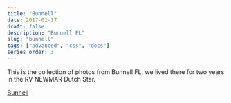 ```yaml
---
title: "Bunnell"
date: 2017-01-17
draft: false
description: "Bunnell FL"
slug: "bunnell"
tags: ["advanced", "css", "docs"]
series_order: 3
---
```


This is the collection of photos from Bunnell FL, we lived there for two years in the RV NEWMAR Dutch Star.

[Bunnell](https://goo.gl/photos/esmeY9ykw7pCsnv96)
